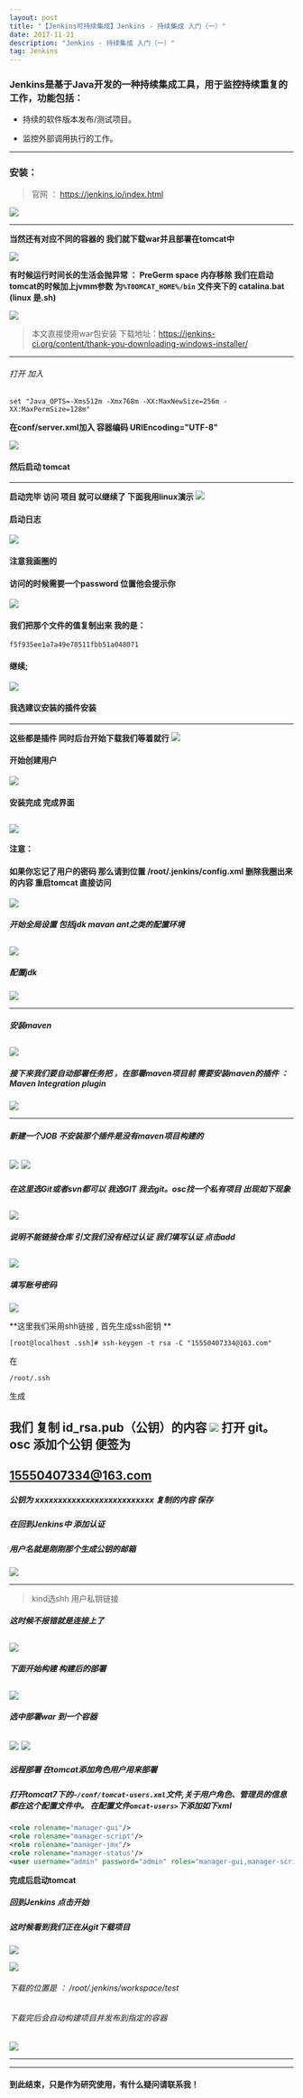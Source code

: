 ```yaml
---
layout: post
title: "【Jenkins可持续集成】Jenkins - 持续集成 入门（一）"
date: 2017-11-21 
description: "Jenkins - 持续集成 入门（一）"
tag: Jenkins
--- 
```


  

### Jenkins是基于Java开发的一种持续集成工具，用于监控持续重复的工作，功能包括：
* 持续的软件版本发布/测试项目。

* 监控外部调用执行的工作。
------------------------
### 安装：
>官网 ： https://jenkins.io/index.html

[![](http://4315e09a.wiz03.com/share/resources/a24925ba-9e8f-4e24-bec1-643b4016d1e4/index_files/51371bd1-320c-4edd-9433-75a9d56625a9.png)](http://4315e09a.wiz03.com/share/resources/a24925ba-9e8f-4e24-bec1-643b4016d1e4/index_files/51371bd1-320c-4edd-9433-75a9d56625a9.png)

-------------------------------------------------------------------------------------------------------

**当然还有对应不同的容器的 我们就下载war并且部署在tomcat中**

![](http://4315e09a.wiz03.com/share/resources/a24925ba-9e8f-4e24-bec1-643b4016d1e4/index_files/adc67354-ffd5-4da7-87a2-d82e87ec3d2a.png)

**有时候运行时间长的生活会抛异常 ： PreGerm space 内存移除  我们在启动tomcat的时候加上jvmm参数
为``%T0OMCAT_HOME%/bin`` 文件夹下的 catalina.bat (linux  是.sh)**

![](http://4315e09a.wiz03.com/share/resources/a24925ba-9e8f-4e24-bec1-643b4016d1e4/index_files/792c36f6-1156-44f9-8529-0b1244474d0e.png)
>本文直接使用war包安装 下载地址：https://jenkins-ci.org/content/thank-you-downloading-windows-installer/
-------------------------------------------------------------------------------------------------------
###### 打开 加入

```
set "Java_OPTS=-Xms512m -Xmx768m -XX:MaxNewSize=256m -XX:MaxPermSize=128m"
```

**在conf/server.xml加入 容器编码  URIEncoding="UTF-8"**

![](http://4315e09a.wiz03.com/share/resources/a24925ba-9e8f-4e24-bec1-643b4016d1e4/index_files/0.882891870219132.png)

#### 然后启动 tomcat  
-------------------------------------------------------------------------------------------------------
**启动完毕 访问 项目 就可以继续了 下面我用linux演示**
![](http://4315e09a.wiz03.com/share/resources/a24925ba-9e8f-4e24-bec1-643b4016d1e4/index_files/1bcdc6ce-2c80-4c27-b53d-90cb33607167.png)
#### 启动日志
![](http://4315e09a.wiz03.com/share/resources/a24925ba-9e8f-4e24-bec1-643b4016d1e4/index_files/c8a1cf8c-6fe3-433b-ac0c-d96617479253.png)
#### 注意我画圈的 

#### 访问的时候需要一个password  位置他会提示你
![](http://4315e09a.wiz03.com/share/resources/a24925ba-9e8f-4e24-bec1-643b4016d1e4/index_files/3563e9df-c20d-440d-9d6d-935d800cde6d.png)
#### 我们把那个文件的值复制出来  我的是：

``
f5f935ee1a7a49e78511fbb51a048071
``
#### 继续;
![](http://4315e09a.wiz03.com/share/resources/a24925ba-9e8f-4e24-bec1-643b4016d1e4/index_files/d3d7aa70-65eb-43bb-a902-77e7cb474ad0.jpg)
#### 我选建议安装的插件安装
-------------------------------------------------------------------------------------------------------
**这些都是插件  同时后台开始下载我们等着就行**
![](http://4315e09a.wiz03.com/share/resources/a24925ba-9e8f-4e24-bec1-643b4016d1e4/index_files/dd65eb05-8bcc-4365-9a16-6ba3cf70ce96.png)
#### 开始创建用户
![](http://4315e09a.wiz03.com/share/resources/a24925ba-9e8f-4e24-bec1-643b4016d1e4/index_files/79ec3fbd-1cac-4d4b-a303-45716411db9b.png)
####  安装完成  完成界面

 [![](http://4315e09a.wiz03.com/share/resources/a24925ba-9e8f-4e24-bec1-643b4016d1e4/index_files/abe506a0-ba4c-4114-b535-0f107a5e8428.png)](http://4315e09a.wiz03.com/share/resources/a24925ba-9e8f-4e24-bec1-643b4016d1e4/index_files/abe506a0-ba4c-4114-b535-0f107a5e8428.png)
-------------------------------------------------------------------------------------------------------
**注意：**
####  如果你忘记了用户的密码 那么请到位置  /root/.jenkins/config.xml  删除我圈出来的内容  重启tomcat 直接访问
 ![](http://4315e09a.wiz03.com/share/resources/a24925ba-9e8f-4e24-bec1-643b4016d1e4/index_files/2448e422-6a28-4517-97cb-63f3c388e31d.png)
 ##### 开始全局设置 包括jdk mavan ant之类的配置环境
[![](http://4315e09a.wiz03.com/share/resources/a24925ba-9e8f-4e24-bec1-643b4016d1e4/index_files/5d829494-d1f2-4eb1-918d-66aee782e93c.png)](http://4315e09a.wiz03.com/share/resources/a24925ba-9e8f-4e24-bec1-643b4016d1e4/index_files/5d829494-d1f2-4eb1-918d-66aee782e93c.png)
-------------------------------------------------------------------------------------------------------
##### 配置jdk
[![](http://4315e09a.wiz03.com/share/resources/a24925ba-9e8f-4e24-bec1-643b4016d1e4/index_files/680f01ce-1f6a-434f-8535-f8b626706d9f.png)](http://4315e09a.wiz03.com/share/resources/a24925ba-9e8f-4e24-bec1-643b4016d1e4/index_files/680f01ce-1f6a-434f-8535-f8b626706d9f.png)

-------------------------------------------------------------------------------------------------------
##### 安装maven
[![](http://4315e09a.wiz03.com/share/resources/a24925ba-9e8f-4e24-bec1-643b4016d1e4/index_files/e3bd7693-18b4-4654-a6ae-335240bb2b6a.png)](http://4315e09a.wiz03.com/share/resources/a24925ba-9e8f-4e24-bec1-643b4016d1e4/index_files/e3bd7693-18b4-4654-a6ae-335240bb2b6a.png)
-------------------------------------------------------------------------------------------------------
#####  接下来我们要自动部署任务把 ，在部署maven项目前  需要安装maven的插件  ：Maven Integration plugin 
[![](http://4315e09a.wiz03.com/share/resources/a24925ba-9e8f-4e24-bec1-643b4016d1e4/index_files/a174f417-9f14-47c7-a0ea-4dc31162506c.png)](http://4315e09a.wiz03.com/share/resources/a24925ba-9e8f-4e24-bec1-643b4016d1e4/index_files/a174f417-9f14-47c7-a0ea-4dc31162506c.png)

--------------------------------------------------

#####  新建一个JOB  不安装那个插件是没有maven项目构建的
![](http://4315e09a.wiz03.com/share/resources/a24925ba-9e8f-4e24-bec1-643b4016d1e4/index_files/8b5266b4-ccae-493a-bdd2-65ba43b450d7.png)
[![](http://4315e09a.wiz03.com/share/resources/a24925ba-9e8f-4e24-bec1-643b4016d1e4/index_files/d6ce777e-f702-469d-83ab-cd402e3c1542.png)](http://4315e09a.wiz03.com/share/resources/a24925ba-9e8f-4e24-bec1-643b4016d1e4/index_files/d6ce777e-f702-469d-83ab-cd402e3c1542.png)
-------------------------------------------------------------------------------------------------------
#####  在这里选Git或者svn都可以 我选GIT 我去git。osc找一个私有项目  出现如下现象
[![](http://4315e09a.wiz03.com/share/resources/a24925ba-9e8f-4e24-bec1-643b4016d1e4/index_files/8db9ca02-7bb5-4b4c-8323-e8fbdcc9cb01.png)](http://4315e09a.wiz03.com/share/resources/a24925ba-9e8f-4e24-bec1-643b4016d1e4/index_files/8db9ca02-7bb5-4b4c-8323-e8fbdcc9cb01.png)
-------------------------------------------------------------------------------------------------------
#####  说明不能链接仓库 引文我们没有经过认证 我们填写认证  点击add
[![](http://4315e09a.wiz03.com/share/resources/a24925ba-9e8f-4e24-bec1-643b4016d1e4/index_files/ef6b1e01-3885-4b1e-93df-924626be9a48.png)](http://4315e09a.wiz03.com/share/resources/a24925ba-9e8f-4e24-bec1-643b4016d1e4/index_files/ef6b1e01-3885-4b1e-93df-924626be9a48.png)
-------------------------------------------------------------------------------------------------------
#####   填写账号密码
 ![](http://4315e09a.wiz03.com/share/resources/a24925ba-9e8f-4e24-bec1-643b4016d1e4/index_files/f153b4c9-c1ce-4514-96df-4a0cac17ea14.png) 

**这里我们采用shh链接 , 首先生成ssh密钥 **

```shell
[root@localhost .ssh]# ssh-keygen -t rsa -C "15550407334@163.com"
```

在

```shell
/root/.ssh
```

生成

 我们 复制 id_rsa.pub（公钥）的内容
![](http://4315e09a.wiz03.com/share/resources/a24925ba-9e8f-4e24-bec1-643b4016d1e4/index_files/52f7944d-b3d7-4469-8294-05dc184e5fe9.png)
打开 git。osc 添加个公钥 
便签为
---------------------------------------------------------------------------------------------------------
**15550407334@163.com**
--------------------------------------------------------------------------------------------------------

#####  公钥为 xxxxxxxxxxxxxxxxxxxxxxxxxx 复制的内容  保存

#####  在回到Jenkins中  添加认证

#####   用户名就是刚刚那个生成公钥的邮箱
![](http://4315e09a.wiz03.com/share/resources/a24925ba-9e8f-4e24-bec1-643b4016d1e4/index_files/ca7c5327-0c9d-41f0-89b8-0a57f6c71bc2.png)

----------------------------------------------------------------------------------------------------------------------
> kind选shh 用户私钥链接

##### 这时候不报错就是连接上了
 [![](http://4315e09a.wiz03.com/share/resources/a24925ba-9e8f-4e24-bec1-643b4016d1e4/index_files/6d512611-8dc5-4b4d-b5fd-f7948789d3e9.png)](http://4315e09a.wiz03.com/share/resources/a24925ba-9e8f-4e24-bec1-643b4016d1e4/index_files/6d512611-8dc5-4b4d-b5fd-f7948789d3e9.png)
------------------------------------------------------------------------------------------------------
##### 下面开始构建 构建后的部署
[![](http://4315e09a.wiz03.com/share/resources/a24925ba-9e8f-4e24-bec1-643b4016d1e4/index_files/d8ffd124-d7df-44db-85fb-20740403cf62.png)](http://4315e09a.wiz03.com/share/resources/a24925ba-9e8f-4e24-bec1-643b4016d1e4/index_files/d8ffd124-d7df-44db-85fb-20740403cf62.png)
---------------------------------------------------------------------------------------------------------
##### 选中部署war 到一个容器
![](http://4315e09a.wiz03.com/share/resources/a24925ba-9e8f-4e24-bec1-643b4016d1e4/index_files/clip_image0019d2dce2d-430e-4c26-996f-13399724a6cf.png)
[![](http://4315e09a.wiz03.com/share/resources/a24925ba-9e8f-4e24-bec1-643b4016d1e4/index_files/clip_image0019d2dce2d-430e-4c26-996f-13399724a6cf.png)](http://4315e09a.wiz03.com/share/resources/a24925ba-9e8f-4e24-bec1-643b4016d1e4/index_files/clip_image0019d2dce2d-430e-4c26-996f-13399724a6cf.png)
-------------------------------------------------------------------------------------------------------------------
##### 远程部署 在tomcat添加角色用户用来部署
##### 打开tomcat7下的``~/conf/tomcat-users.xml``文件,关于用户角色、管理员的信息都在这个配置文件中。   在配置文件``omcat-users>``下添加如下xml

```xml
<role rolename="manager-gui"/> 
<role rolename="manager-script"/>
<role rolename="manager-jmx"/> 
<role rolename="manager-status"/>
<user username="admin" password="admin" roles="manager-gui,manager-script,manager-jmx,manager-status"/>
```

**完成后启动tomcat**

##### 回到Jenkins 点击开始
##### 这时候看到我们正在从git下载项目

![](http://4315e09a.wiz03.com/share/resources/a24925ba-9e8f-4e24-bec1-643b4016d1e4/index_files/67448c95-ae15-498e-a4a6-36efceeadf1b.png)

![](index_files/0.7941991102388417.png)
###### 下载的位置是 ： /root/.jenkins/workspace/test
###### 下载完后会自动构建项目并发布到指定的容器
![](http://4315e09a.wiz03.com/share/resources/a24925ba-9e8f-4e24-bec1-643b4016d1e4/index_files/6f405743-a1fd-4467-8d88-08c4a0f0e936.png)

--------------------------------------------------------------------------------------------------------------------
------------------------------------------------------------------------------------------------------------------------
#### 到此结束，只是作为研究使用，有什么疑问请联系我！
